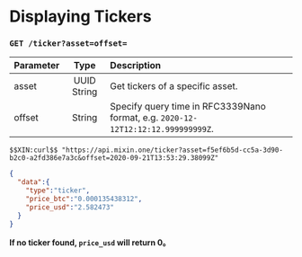 # Displaying Tickers

### `GET /ticker?asset=offset=` 

| Parameter | Type | Description |
| :----- | :----: | :---- |
| asset | UUID String | Get tickers of a specific asset. |
| offset | String | Specify query time in RFC3339Nano format, e.g. `2020-12-12T12:12:12.999999999Z`. |

```
$$XIN:curl$$ "https://api.mixin.one/ticker?asset=f5ef6b5d-cc5a-3d90-b2c0-a2fd386e7a3c&offset=2020-09-21T13:53:29.38099Z"
```

```json
{
  "data":{
    "type":"ticker",
    "price_btc":"0.000135438312",
    "price_usd":"2.582473"
  }
}
```

**If no ticker found, `price_usd` will return 0。**